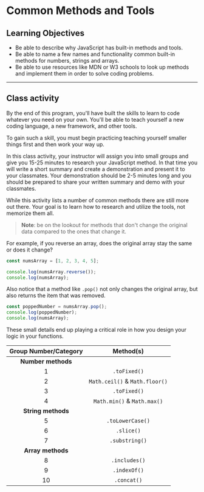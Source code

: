 # Common Methods and Tools

## Learning Objectives

- Be able to describe why JavaScript has built-in methods and tools.
- Be able to name a few names and functionality common built-in methods for numbers, strings and arrays.
- Be able to use resources like MDN or W3 schools to look up methods and implement them in order to solve coding problems.

<hr>

## Class activity

By the end of this program, you'll have built the skills to learn to code whatever you need on your own. You'll be able to teach yourself a new coding language, a new framework, and other tools.

To gain such a skill, you must begin practicing teaching yourself smaller things first and then work your way up.

In this class activity, your instructor will assign you into small groups and give you 15-25 minutes to research your JavaScript method. In that time you will write a short summary and create a demonstration and present it to your classmates. Your demonstration should be 2-5 minutes long and you should be prepared to share your written summary and demo with your classmates.

While this activity lists a number of common methods there are still more out there. Your goal is to learn how to research and utilize the tools, not memorize them all.

> **Note**: be on the lookout for methods that don't change the original data compared to the ones that change it.

For example, if you reverse an array, does the original array stay the same or does it change?

```js
const numsArray = [1, 2, 3, 4, 5];

console.log(numsArray.reverse());
console.log(numsArray);
```

Also notice that a method like `.pop()` not only changes the original array, but also returns the item that was removed.

```js
const poppedNumber = numsArray.pop();
console.log(poppedNumber);
console.log(numsArray);
```

These small details end up playing a critical role in how you design your logic in your functions.

| Group Number/Category |           Method(s)            |
| :-------------------: | :----------------------------: |
|  **Number methods**   |
|           1           |          `.toFixed()`          |
|           2           | `Math.ceil()` & `Math.floor()` |
|           3           |          `.toFixed()`          |
|           4           |  `Math.min()` & `Math.max()`   |
|  **String methods**   |
|           5           |        `.toLowerCase()`        |
|           6           |           `.slice()`           |
|           7           |         `.substring()`         |
|   **Array methods**   |
|           8           |         `.includes()`          |
|           9           |          `.indexOf()`          |
|          10           |          `.concat()`           |
